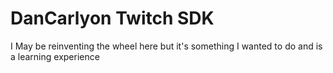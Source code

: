 # DanCarlyon Twitch SDK

I May be reinventing the wheel here but it's something I wanted to do and is a learning experience